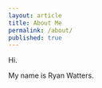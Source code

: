 ```yaml
---
layout: article
title: About Me
permalink: /about/
published: true
---
```


Hi. 

My name is Ryan Watters.